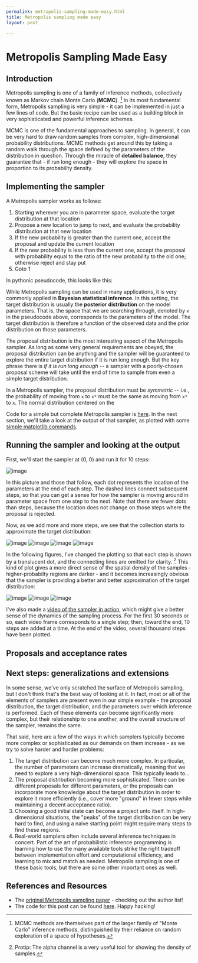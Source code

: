 ```yaml
---
permalink: metropolis-sampling-made-easy.html
title: Metropolis sampling made easy
layout: post

---
```


# Metropolis Sampling Made Easy

## Introduction
Metropolis sampling is one of a family of inference methods, collectively known as Markov chain Monte Carlo (**MCMC**). [^1]  In its most fundamental form, Metropolis sampling is very simple - it can be implemented in just a few lines of code. But the basic recipe can be used as a building block in very sophisticated and powerful inference schemes.

MCMC is one of the fundamental approaches to sampling. In general, it can be very hard to draw random samples from complex, high-dimensional probability distributions. MCMC methods get around this by taking a random walk through the space defined by the parameters of the distribution in question. Through the miracle of **detailed balance**, they guarantee that - if run long enough - they will explore the space in proportion to its probability density.

## Implementing the sampler
A Metropolis sampler works as follows:

1. Starting wherever you are in parameter space, evaluate the target distribution at that location
2. Propose a new location to jump to next, and evaluate the probability distribution at that new location
3. If the new probability is greater than the current one, accept the proposal and update the current location
4. If the new probability is less than the current one, accept the proposal with probability equal to the ratio of the new probability to the old one; otherwise reject and stay put
5. Goto 1

In pythonic pseudocode, this looks like this:

<script src="https://gist.github.com/1258210.js?file=gistfile1.py"></script>

While Metropolis sampling can be used in many applications, it is very commonly applied in **Bayesian statistical inference**.  In this setting, the target distribution is usually the **posterior distribution** on the model parameters.  That is, the space that we are searching through, denoted by `x` in the pseudocode above, corresponds to the parameters of the model. The target distribution is therefore a function of the observed data and the prior distribution on those parameters. 

The proposal distribution is the most interesting aspect of the Metropolis sampler. As long as some very general requirements are obeyed, the proposal distribution can be anything and the sampler will be guaranteed to explore the entire target distribution if it is run long enough. But the key phrase there is *if it is run long enough* -- a sampler with a poorly-chosen proposal scheme will take until the end of time to sample from even a simple target distribution.

In a Metropolis sampler, the proposal distribution must be *symmetric* -- i.e., the probability of moving from `x` to `x*` must be the same as moving from `x*` to `x`.  The normal distribution centered on the 

Code for a simple but complete Metropolis sampler is [here](https://github.com/beaucronin/npblog_code/blob/master/examples/metropolis.py). In the next section, we'll take a look at the output of that sampler, as plotted with some [simple matplotlib commands](https://github.com/beaucronin/npblog_code/blob/master/examples/make_metropolis_plots.py).

## Running the sampler and looking at the output
First, we'll start the sampler at (0, 0) and run it for 10 steps:

![image](img/metropolis/out_1.png)

In this picture and those that follow, each dot represents the location of the parameters at the end of each step. The dashed lines connect subsequent steps, so that you can get a sense for how the sampler is moving around in parameter space from one step to the next. Note that there are fewer dots than steps, because the location does not change on those steps where the proposal is rejected.

Now, as we add more and more steps, we see that the collection starts to approximate the target distribution:

![image](img/metropolis/out_2.png)
![image](img/metropolis/out_3.png)
![image](img/metropolis/out_4.png)
![image](img/metropolis/out_5.png)

In the following figures, I've changed the plotting so that each step is shown by a translucent dot, and the connecting lines are omitted for clarity. [^2] This kind of plot gives a more direct sense of the spatial density of the samples - higher-probabilty regions are darker - and it becomes increasingly obvious that the sampler is providing a better and better approximation of the target distribution:

![image](img/metropolis/out_6.png)
![image](img/metropolis/out_7.png)
![image](img/metropolis/out_8.png)

I've also made a [video of the sampler in action](http://www.youtube.com/watch?v=4I6TaYo9j_Y), which might give a better sense of the dynamics of the sampling process. For the first 30 seconds or so, each video frame corresponds to a single step; then, toward the end, 10 steps are added at a time. At the end of the video, several thousand steps have been plotted.

## Proposals and acceptance rates

## Next steps: generalizations and extensions

In some sense, we've only scratched the surface of Metropolis sampling, but I don't think that's the best way of looking at it.  In fact, most or all of the elements of samplers are present even in our simple example - the proposal distribution, the target distribution, and the parameters over which inference is performed. Each of these elements can become significantly more complex, but their relationship to one another, and the overall structure of the sampler, remains the same.

That said, here are a few of the ways in which samplers typically become more complex or sophisticated as our demands on them increase - as we try to solve harder and harder problems:

1. The target distribution can become much more complex. In particular, the number of parameters can increase dramatically, meaning that we need to explore a very high-dimensional space. This typically leads to…
2. The proposal distribution becoming more sophisticated. There can be different proposals for different parameters, or the proposals can incorporate more knowledge about the target distribution in order to explore it more efficiently (i.e., cover more "ground" in fewer steps while maintaining a decent acceptance ratio).
3. Choosing a good initial state can become a project unto itself. In high-dimensional situations, the "peaks" of the target distribution can be very hard to find, and using a naive starting point might require many steps to find these regions.
4. Real-world samplers often include several inference techniques in concert. Part of the art of probabilistic inference programming is learning how to use the many available tools strike the right tradeoff between implementation effort and computational efficiency, and learning to mix and match as needed. Metropolis sampling is one of these basic tools, but there are some other important ones as well.

## References and Resources
- The [original Metropolis sampling paper](http://home.gwu.edu/~stroud/classics/Metropolis53.pdf) - checking out the author list!
- The code for this post can be found [here](https://github.com/beaucronin/npblog_code). Happy hacking!

[^1]: MCMC methods are themselves part of the larger family of "Monte Carlo" inference methods, 
      distinguished by their reliance on random exploration of a space of hypotheses.

[^2]: Protip: The alpha channel is a very useful tool for showing the density of samples.